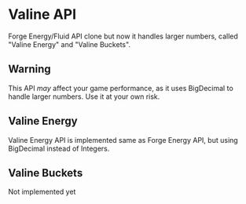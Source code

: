 # Valine API

Forge Energy/Fluid API clone but now it handles larger numbers, called "Valine Energy" and "Valine Buckets".

## Warning

This API *may* affect your game performance, as it uses BigDecimal to handle larger numbers. Use it at your own risk.

## Valine Energy

Valine Energy API is implemented same as Forge Energy API, but using BigDecimal instead of Integers.

## Valine Buckets

Not implemented yet